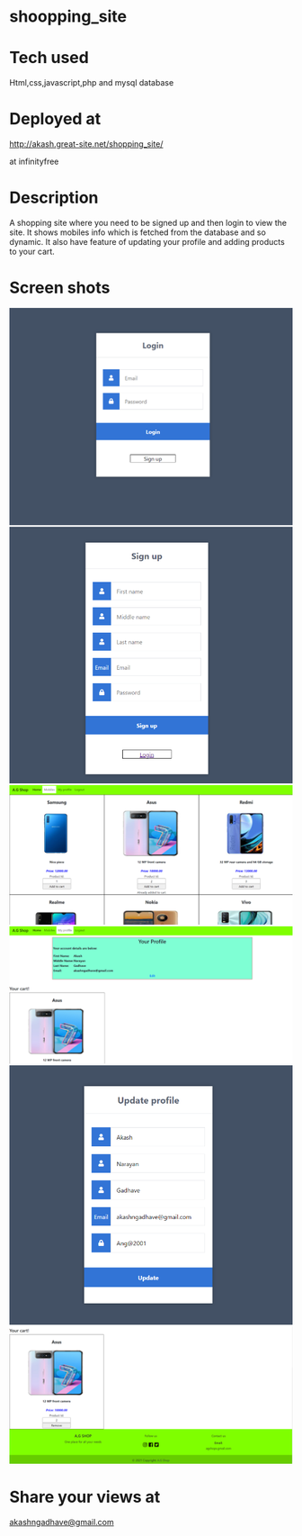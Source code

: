 # shoopping_site 
# Tech used
Html,css,javascript,php and mysql database

# Deployed at

http://akash.great-site.net/shopping_site/

at infinityfree

# Description
A shopping site where you need to be signed up and then login to view the site. It shows mobiles info which is fetched from the database and so dynamic. It also have feature of updating your profile and adding products to your cart.

# Screen shots
<img src="https://raw.githubusercontent.com/Akash2001/shoopping_site/main/images/login.png" />
<img src="https://raw.githubusercontent.com/Akash2001/shoopping_site/main/images/sgnup.png" />
<img src="https://raw.githubusercontent.com/Akash2001/shoopping_site/main/images/ss3.png" />
<img src="https://raw.githubusercontent.com/Akash2001/shoopping_site/main/images/ss4.png" />
<img src="https://raw.githubusercontent.com/Akash2001/shoopping_site/main/images/ss5.png" />
<img src="https://raw.githubusercontent.com/Akash2001/shoopping_site/main/images/ss6.png" />

# Share your views at
akashngadhave@gmail.com
